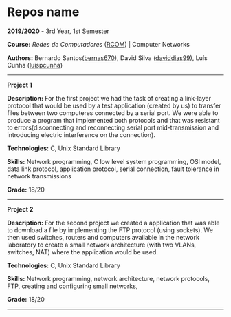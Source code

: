 # Repos name

**2019/2020** - 3rd Year, 1st Semester

**Course:** *Redes de Computadores* ([RCOM](https://sigarra.up.pt/feup/en/UCURR_GERAL.FICHA_UC_VIEW?pv_ocorrencia_id=436445)) | Computer Networks

**Authors:** Bernardo Santos([bernas670](https://github.com/bernas670)),  David Silva ([daviddias99](https://github.com/daviddias99)), Luís Cunha ([luispcunha](https://github.com/luispcunha))

---

**Project 1**

**Description:** For the first project we had the task of creating a link-layer protocol that would be used by a test application (created by us) to transfer files between two computeres connected by a serial port. We were able to produce a program that implemented both protocols and that was resistant to errors(disconnecting and reconnecting serial port mid-transmission and introducing electric interference on the connection).

**Technologies:** C, Unix Standard Library

**Skills:** Network programming, C low level system programming, OSI model, data link protocol, application protocol, serial connection, fault tolerance in network transmissions

**Grade:** 18/20

---

**Project 2**

**Description:** For the second project we created a application that was able to download a file by implementing the FTP protocol (using sockets). We then used switches, routers and computers available in the network laboratory to create a small network architecture (with two VLANs, switches, NAT) where the application would be used.

**Technologies:** C, Unix Standard Library

**Skills:** Network programming, network architecture, network protocols, FTP, creating and configuring small networks,

**Grade:** 18/20

---